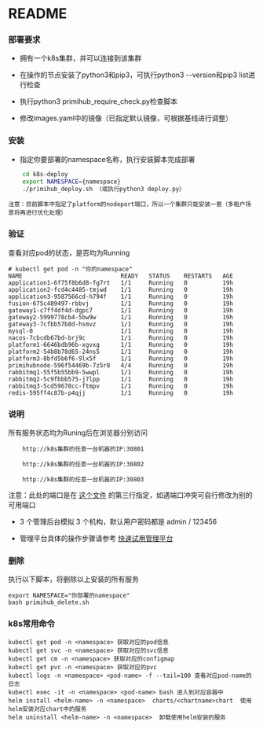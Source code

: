 # README


### 部署要求

   * 拥有一个k8s集群，并可以连接到该集群

   * 在操作的节点安装了python3和pip3，可执行python3 --version和pip3 list进行检查

   * 执行python3 primihub_require_check.py检查脚本

   * 修改images.yaml中的镜像（已指定默认镜像，可根据基线进行调整）


### 安装

* 指定你要部署的namespace名称，执行安装脚本完成部署
```bash
    cd k8s-deploy
    export NAMESPACE={namespace}
    ./primihub_deploy.sh （或执行python3 deploy.py）
```
    注意：目前脚本中指定了platform的nodeport端口，所以一个集群只能安装一套（多租户场景将再进行优化处理）
    


### 验证

查看对应pod的状态，是否均为Running
```
# kubectl get pod -n "你的namespace"
NAME                            READY   STATUS    RESTARTS   AGE
application1-6f75f8b6d8-fg7rt   1/1     Running   0          19h
application2-fcd4c4485-tmjwd    1/1     Running   0          19h
application3-9587566cd-h794f    1/1     Running   0          19h
fusion-675c489497-rbbvj         1/1     Running   0          19h
gateway1-c7ff4df4d-dgpc7        1/1     Running   0          19h
gateway2-5999778cb4-5bw9w       1/1     Running   0          19h
gateway3-7cfbb57b8d-hsmvz       1/1     Running   0          19h
mysql-0                         1/1     Running   0          19h
nacos-7cbcdb67bd-brj9c          1/1     Running   0          19h
platform1-6646bdb96b-xgvxg      1/1     Running   0          19h
platform2-54b8b78d65-24ns5      1/1     Running   0          19h
platform3-8bfd5b6f6-9lx5f       1/1     Running   0          19h
primihubnode-596f54469b-7z5r8   4/4     Running   0          19h
rabbitmq1-55f5b55bb9-5wwpl      1/1     Running   0          19h
rabbitmq2-5c9fbbb575-j7lpp      1/1     Running   0          19h
rabbitmq3-5cd59678cc-ftmpv      1/1     Running   0          19h
redis-595ff4c87b-p4qjj          1/1     Running   0          19h
```

### 说明
所有服务状态均为Runing后在浏览器分别访问

```
    http://k8s集群的任意一台机器的IP:30801

    http://k8s集群的任意一台机器的IP:30802

    http://k8s集群的任意一台机器的IP:30803
```
注意：此处的端口是在 [这个文件](./charts/platformchart/templates/platform-svc.yaml) 的第三行指定，如遇端口冲突可自行修改为别的可用端口

* 3 个管理后台模拟 3 个机构，默认用户密码都是 admin / 123456

* 管理平台具体的操作步骤请参考 [快速试用管理平台](https://docs.primihub.com/docs/quick-start-platform)


### 删除
执行以下脚本，将删除以上安装的所有服务

```
export NAMESPACE="你部署的namespace"
bash primihub_delete.sh
```

### k8s常用命令

```
kubectl get pod -n <namespace> 获取对应的pod信息
kubectl get svc -n <namespace> 获取对应的svc信息
kubectl get cm -n <namespace> 获取对应的configmap
kubectl get pvc -n <namespace> 获取对应的pvc
kubectl logs -n <namespace> <pod-name> -f --tail=100 查看对应pod-name的日志
kubectl exec -it -n <namespace> <pod-name> bash 进入到对应容器中
helm install <helm-name> -n <namespace>  charts/<chartname>chart  使用helm安装对应chart中的服务
helm uninstall <helm-name> -n <namespace>  卸载使用helm安装的服务
```
